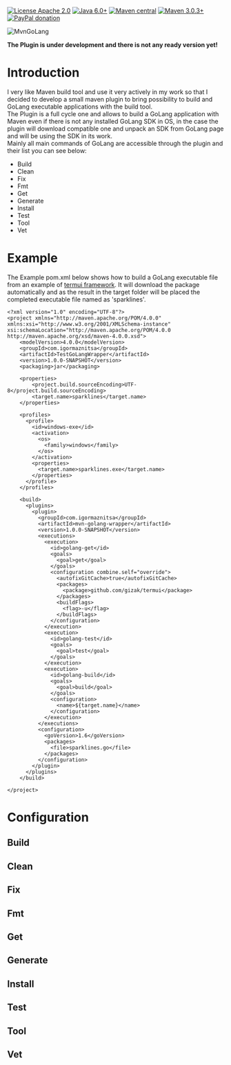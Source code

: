 [![License Apache 2.0](https://img.shields.io/badge/license-Apache%20License%202.0-green.svg)](http://www.apache.org/licenses/LICENSE-2.0)
[![Java 6.0+](https://img.shields.io/badge/java-6.0%2b-green.svg)](http://www.oracle.com/technetwork/java/javase/downloads/index.html)
[![Maven central](https://maven-badges.herokuapp.com/maven-central/com.igormaznitsa/mvn-golang-builder/badge.svg)](http://search.maven.org/#artifactdetails|com.igormaznitsa|mvn-golang-builder|1.0.0|jar)
[![Maven 3.0.3+](https://img.shields.io/badge/maven-3.0.3%2b-green.svg)](https://maven.apache.org/)
[![PayPal donation](https://img.shields.io/badge/donation-PayPal-red.svg)](https://www.paypal.com/cgi-bin/webscr?cmd=_s-xclick&hosted_button_id=AHWJHJFBAWGL2)

![MvnGoLang](https://raw.githubusercontent.com/raydac/mvnGoLang/master/assets/mvngolang.png)

__The Plugin is under development and there is not any ready version yet!__

# Introduction
I very like Maven build tool and use it very actively in my work so that I decided to develop a small maven plugin to bring possibility to build and GoLang executable applications with the build tool.   
The Plugin is a full cycle one and allows to build a GoLang application with Maven even if there is not any installed GoLang SDK in OS, in the case the plugin will download compatible one and unpack an SDK from GoLang page and will be using the SDK in its work.   
Mainly all main commands of GoLang are accessible through the plugin and their list you can see below:
* Build
* Clean
* Fix
* Fmt
* Get
* Generate
* Install
* Test
* Tool
* Vet

# Example
The Example pom.xml below shows how to build a GoLang executable file from an example of [termui framework](https://github.com/gizak/termui). It will download the package automatically and as the result in the target folder will be placed the completed executable file named as 'sparklines'.
```
<?xml version="1.0" encoding="UTF-8"?>
<project xmlns="http://maven.apache.org/POM/4.0.0" xmlns:xsi="http://www.w3.org/2001/XMLSchema-instance" xsi:schemaLocation="http://maven.apache.org/POM/4.0.0 http://maven.apache.org/xsd/maven-4.0.0.xsd">
    <modelVersion>4.0.0</modelVersion>
    <groupId>com.igormaznitsa</groupId>
    <artifactId>TestGoLangWrapper</artifactId>
    <version>1.0.0-SNAPSHOT</version>
    <packaging>jar</packaging>

    <properties>
        <project.build.sourceEncoding>UTF-8</project.build.sourceEncoding>
        <target.name>sparklines</target.name>
    </properties>

    <profiles>
      <profile> 
        <id>windows-exe</id>
        <activation>
          <os>
            <family>windows</family>
          </os>
        </activation>
        <properties>
          <target.name>sparklines.exe</target.name>
        </properties>
      </profile>
    </profiles>
    
    <build>
      <plugins>
        <plugin>
          <groupId>com.igormaznitsa</groupId>
          <artifactId>mvn-golang-wrapper</artifactId>
          <version>1.0.0-SNAPSHOT</version>
          <executions>
            <execution>
              <id>golang-get</id>
              <goals>
                <goal>get</goal>
              </goals>
              <configuration combine.self="override">
                <autofixGitCache>true</autofixGitCache>
                <packages>
                  <package>github.com/gizak/termui</package>
                </packages>
                <buildFlags>
                  <flag>-u</flag>
                </buildFlags>
              </configuration>
            </execution>
            <execution>
              <id>golang-test</id>
              <goals>
                <goal>test</goal>
              </goals>
            </execution>
            <execution>
              <id>golang-build</id>
              <goals>
                <goal>build</goal>
              </goals>
              <configuration>
                <name>${target.name}</name>
              </configuration>
            </execution>
          </executions>
          <configuration>
            <goVersion>1.6</goVersion>
            <packages>
              <file>sparklines.go</file>
            </packages>
          </configuration>
        </plugin>
      </plugins>
    </build>
    
</project>
```

# Configuration 
## Build

## Clean

## Fix

## Fmt

## Get

## Generate

## Install

## Test

## Tool

## Vet